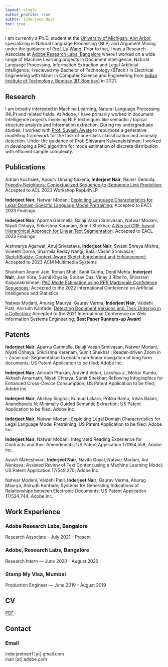 ```yaml
---
layout: single
author_profile: true
author: Inderjeet Nair
toc: true
---
```

I am currently a Ph.D. student at the [University of Michigan, Ann Arbor](https://umich.edu/), specializing in Natural Language Processing (NLP) and Argument Mining under the guidance of [Prof. Lu Wang](https://web.eecs.umich.edu/~wangluxy/). Prior to that, I was a Research Associate at [Adobe Research Labs, Bangalore](https://research.adobe.com/careers/bangalore/) where I worked on a wide range of Machine Learning projects in Document intelligence, Natural Language Processing, Information Extraction and Legal Artificial Intelligence. I recieved my Bachelor of Technology (BTech.) in Electrical Engineering with Minor in Computer Science and Engineering from [Indian Institute of Technology, Bombay (IIT Bombay)](https://www.iitb.ac.in/) in 2021.


## Research

I am broadly interested in Machine Learning, Natural Language Processing (NLP) and related fields. At Adobe, I have primarily worked in document intelligence projects involving NLP techniques like semantic / topical structure analysis and information extraction. During my undergraduate studies, I worked with [Prof. Suyash Awate](https://www.cse.iitb.ac.in/~suyash/index.html#teaching) to repurpose a generative modelling framework for the task of one-class classification and anomaly detection. Under the guidance of [Prof. Shivaram Kalyanakrishnan](https://www.cse.iitb.ac.in/~shivaram/), I worked in developing a PAC algorithm for mode estimation of discrete distribution with efficient sample complexity.



## Publications

Adrian Kochsiek, Apoorv Umang Saxena, **Inderjeet Nair**, Rainer Gemulla; [Friendly Neighbors: Contextualized Sequence-to-Sequence Link Prediction](https://arxiv.org/pdf/2305.13059.pdf); Accepted to ACL 2023 Workshop RepL4NLP<br>

**Inderjeet Nair**, Natwar Modani; [Exploiting Language Characteristics for Legal Domain-Specific Language Model Pretraining](https://aclanthology.org/2023.findings-eacl.190.pdf); Accepted to EACL 2023 Findings<br>

**Inderjeet Nair**, Aparna Garimella, Balaji Vasan Srinivasan, Natwar Modani, Niyati Chhaya, Srikrishna Karanam, Sumit Shekhar; [A Neural CRF-based Hierarchical Approach for Linear Text Segmentation](https://aclanthology.org/2023.findings-eacl.65.pdf); Accepted to EACL 2023 Findings<br>

Aishwarya Agarwal, Anuj Srivastava, **Inderjeet Nair**, Swasti Shreya Mishra, Vineeth Dorna, Sharmila Reddy Nangi, Balaji Vasan Srinivasan; [SketchBuddy: Context-Aware Sketch Enrichment and Enhancement](https://dl.acm.org/doi/abs/10.1145/3587819.3590980); Accepted to 2023 ACM Multimedia Systems<br>

Shubham Anand Jain, Rohan Shah, Sanit Gupta, Denil Mehta, **Inderjeet Nair**, Jian Vora, Sushil Khyalia, Sourav Das, Vinay J Ribeiro, Shivaram Kalyanakrishnan; [PAC Mode Estimation using PPR Martingale Confidence Sequences](https://proceedings.mlr.press/v151/anand-jain22a/anand-jain22a.pdf); Accepted to the 2022 International Conference on Artificial Intelligence and Statistics<br>

Natwar Modani, Anurag Maurya, Gaurav Verma, **Inderjeet Nair**, Vaidehi Patil, Anirudh Kanfade; [Detecting Document Versions and Their Ordering in a Collection](https://gaurav22verma.github.io/assets/WISE2021_DocumentDetection.pdf); Accepted to the 2021 International Conference on Web Information Systems Engineering; **Best Paper Runners-up Award**


## Patents

**Inderjeet Nair**, Aparna Garimella, Balaji Vasan Srinivasan, Natwar Modani, Niyati Chhaya, Srikrishna Karanam, Sumit Shekhar ; Reader-driven Zoom in – Zoom out: Segmentation to enable non-linear navigation of long form documents; US Patent Application to be filed; Adobe Inc.

**Inderjeet Nair**, Anirudh Phukan, Aravind Veluri, Lakshya J., Mohar Kundu, Akhash Amarnath, Niyati Chhaya, Sumit Shekhar; Reflowing Infographics for Enhanced Cross-Device Consumption; US Patent Application to be filed; Adobe Inc.

**Inderjeet Nair**, Akshay Singhal, Kumud Lakara, Pritika Ramu, Vikas Balani, Anandhavelu N; Minimally Guided Semantic Extraction; US Patent Application to be filed; Adobe Inc.

**Inderjeet Nair**, Natwar Modani; Exploiting Legal Domain Characteristics for Legal Language Model Pretraining; US Patent Application to be filed; Adobe Inc.

**Inderjeet Nair**, Natwar Modani; Integrated Reading Experience for Contracts and their Amendments; US Patent Application 17/954,558; Adobe Inc.

Ayush Maheshwari, **Inderjeet Nair**, Navita Goyal, Natwar Modani, Ani Nenkova; Assisted Review of Text Content using a Machine Learning Model; US Patent Application 17/549,270; Adobe Inc.

Natwar Modani, Vaidehi Patil, **Inderjeet Nair**, Gaurav Verma, Anurag Maurya, Anirudh Kanfade; Systems for Generating Indications of Relationships between Electronic Documents; US Patent Application 17/534,744; Adobe Inc.
<br>

## Work Experience

### Adobe Research Labs, Bangalore
Research Associate - July 2021 - Present

### Adobe, Research Labs, Bangalore
Research Intern — June 2020 - August 2020

### Stamp My Visa, Mumbai
Production Engineer — June 2019 - August 2019

## CV

[PDF]({{site.url}}/Curriculum_Vitae_PhD.pdf)

## Contact

### Email

inderjeetnair1 [at] gmail.com
<br />
inair [at] adobe.com

